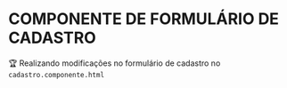 # COMPONENTE DE FORMULÁRIO DE CADASTRO


🏆 Realizando modificações no formulário de cadastro no `cadastro.componente.html`

